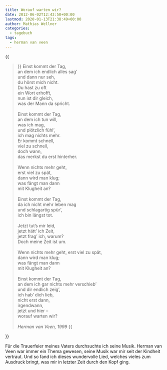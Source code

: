 ```yaml
---
title: Worauf warten wir?
date: 2012-06-02T12:43:50+00:00
lastmod: 2020-01-13T21:38:49+00:00
author: Mathias Wellner
categories:
  - tagebuch
tags:
  - herman van veen
---
```

{{<blockquote>}}
Einst kommt der Tag,<br>
an dem ich endlich alles sag&#8217;<br>
und dann nur seh,<br>
du hörst mich nicht.<br>
Du hast zu oft<br>
ein Wort erhofft,<br>
nun ist dir gleich,<br>
was der Mann da spricht.<br>
<br>
Einst kommt der Tag,<br>
an dem ich tun will,<br>
was ich mag,<br>
und plötzlich fühl&#8217;,<br>
ich mag nichts mehr.<br>
Er kommt schnell,<br>
viel zu schnell,<br>
doch wann,<br>
das merkst du erst hinterher.<br>
<br>
Wenn nichts mehr geht,<br>
erst viel zu spät,<br>
dann wird man klug;<br>
was fängt man dann<br>
mit Klugheit an?<br>
<br>
Einst kommt der Tag,<br>
da ich nicht mehr leben mag<br>
und schlagartig spür&#8217;,<br>
ich bin längst tot.<br>
<br>
Jetzt tut&#8217;s mir leid,<br>
jetzt hätt&#8217; ich Zeit,<br>
jetzt frag&#8217; ich, warum?<br>
Doch meine Zeit ist um.<br>
<br>
Wenn nichts mehr geht, erst viel zu spät,<br>
dann wird man klug;<br>
was fängt man dann<br>
mit Klugheit an?<br>
<br>
Einst kommt der Tag,<br>
an dem ich gar nichts mehr verschieb&#8217;<br>
und dir endlich zeig&#8217;,<br>
ich hab&#8217; dich lieb,<br>
nicht erst dann,<br>
irgendwann,<br>
jetzt und hier &#8211;<br>
worauf warten wir?<br>
<br>
<cite>Herman van Veen, 1999</cite>
{{</blockquote>}}

Für die Trauerfeier meines Vaters durchsuchte ich seine Musik. Herman van Veen war immer ein Thema gewesen, 
seine Musik war mir seit der Kindheit vertraut. Und so fand ich dieses wundervolle Lied, welches vieles zum 
Ausdruck bringt, was mir in letzter Zeit durch den Kopf ging.